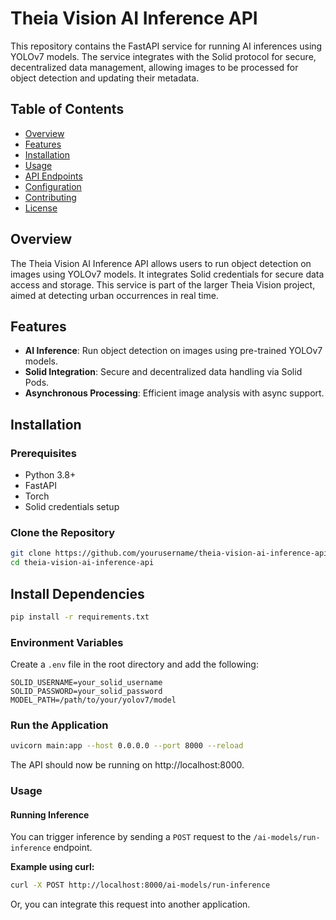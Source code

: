 # Theia Vision AI Inference API

This repository contains the FastAPI service for running AI inferences using YOLOv7 models. The service integrates with the Solid protocol for secure, decentralized data management, allowing images to be processed for object detection and updating their metadata.

## Table of Contents

- [Overview](#overview)
- [Features](#features)
- [Installation](#installation)
- [Usage](#usage)
- [API Endpoints](#api-endpoints)
- [Configuration](#configuration)
- [Contributing](#contributing)
- [License](#license)

## Overview

The Theia Vision AI Inference API allows users to run object detection on images using YOLOv7 models. It integrates Solid credentials for secure data access and storage. This service is part of the larger Theia Vision project, aimed at detecting urban occurrences in real time.

## Features

- **AI Inference**: Run object detection on images using pre-trained YOLOv7 models.
- **Solid Integration**: Secure and decentralized data handling via Solid Pods.
- **Asynchronous Processing**: Efficient image analysis with async support.

## Installation

### Prerequisites

- Python 3.8+
- FastAPI
- Torch
- Solid credentials setup

### Clone the Repository

```bash
git clone https://github.com/yourusername/theia-vision-ai-inference-api.git
cd theia-vision-ai-inference-api
```

## Install Dependencies

```bash
pip install -r requirements.txt
```

### Environment Variables

Create a `.env` file in the root directory and add the following:

```env
SOLID_USERNAME=your_solid_username
SOLID_PASSWORD=your_solid_password
MODEL_PATH=/path/to/your/yolov7/model
```

### Run the Application

```bash
uvicorn main:app --host 0.0.0.0 --port 8000 --reload
```
The API should now be running on http://localhost:8000.

### Usage
#### Running Inference

You can trigger inference by sending a `POST` request to the `/ai-models/run-inference` endpoint.

**Example using curl:**

```bash
curl -X POST http://localhost:8000/ai-models/run-inference
```
Or, you can integrate this request into another application.
